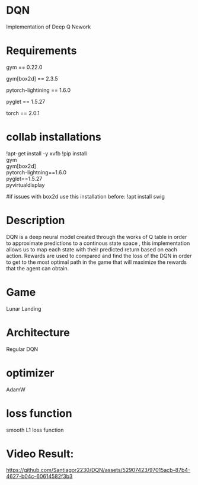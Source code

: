 # DQN
Implementation of Deep Q Nework

# Requirements
gym == 0.22.0

gym[box2d] == 2.3.5

pytorch-lightining == 1.6.0

pyglet == 1.5.27

torch == 2.0.1

# collab installations
!apt-get install -y xvfb
!pip install \
    gym \
    gym[box2d] \
    pytorch-lightning==1.6.0 \
    pyglet==1.5.27 \
    pyvirtualdisplay
    
#if issues with box2d use this installation before:
!apt install swig

# Description
DQN is a deep neural model created through the works of Q table in order to approximate predictions to a continous state space , this implementation allows us to map each state with their predicted return based on each action. Rewards are used to compared and find the loss of the DQN in order to get to the most optimal path in the game that will maximize the rewards that the agent can obtain.

# Game
Lunar Landing

# Architecture
Regular DQN

# optimizer
AdamW

# loss function
smooth L1 loss function

# Video Result:

https://github.com/Santiagor2230/DQN/assets/52907423/97015acb-87b4-4627-b04c-60614582f3b3

